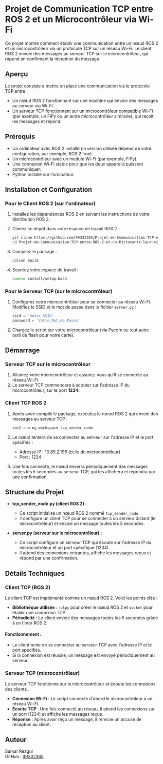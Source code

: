# Projet de Communication TCP entre ROS 2 et un Microcontrôleur via Wi-Fi

Ce projet montre comment établir une communication entre un nœud ROS 2 et un microcontrôleur via un protocole TCP sur un réseau Wi-Fi. Le client ROS 2 envoie des messages au serveur TCP sur le microcontrôleur, qui répond en confirmant la réception du message.

## Aperçu

Le projet consiste à mettre en place une communication via le protocole TCP entre :

- Un nœud ROS 2 fonctionnant sur une machine qui envoie des messages au serveur via Wi-Fi.
- Un serveur TCP fonctionnant sur un microcontrôleur compatible Wi-Fi (par exemple, un FiPy ou un autre microcontrôleur similaire), qui reçoit les messages et répond.

## Prérequis

- Un ordinateur avec ROS 2 installé (la version utilisée dépend de votre configuration, par exemple, ROS 2 Iron).
- Un microcontrôleur avec un module Wi-Fi (par exemple, FiPy).
- Une connexion Wi-Fi stable pour que les deux appareils puissent communiquer.
- Python installé sur l'ordinateur.

## Installation et Configuration

### Pour le Client ROS 2 (sur l'ordinateur)

1. Installez les dépendances ROS 2 en suivant les instructions de votre distribution ROS 2.
2. Clonez ce dépôt dans votre espace de travail ROS 2 :

    ```bash
    git clone https://github.com/99332365/Projet-de-Communication-TCP-entre-ROS-2-et-un-Microcontr-leur-via-Wi-Fi.git
    cd Projet-de-Communication-TCP-entre-ROS-2-et-un-Microcontr-leur-via-Wi-Fi
    ```

3. Compilez le package :

    ```bash
    colcon build
    ```

4. Sourcez votre espace de travail :

    ```bash
    source install/setup.bash
    ```

### Pour le Serveur TCP (sur le microcontrôleur)

1. Configurez votre microcontrôleur pour se connecter au réseau Wi-Fi. Modifiez le SSID et le mot de passe dans le fichier `server.py` :

    ```python
    ssid = 'Votre_SSID'
    password = 'Votre_Mot_de_Passe'
    ```

2. Chargez le script sur votre microcontrôleur (via Pycom ou tout autre outil de flash pour votre carte).

## Démarrage

### Serveur TCP sur le microcontrôleur

1. Allumez votre microcontrôleur et assurez-vous qu'il se connecte au réseau Wi-Fi.
2. Le serveur TCP commencera à écouter sur l'adresse IP du microcontrôleur, sur le port **1234**.

### Client TCP ROS 2

1. Après avoir compilé le package, exécutez le nœud ROS 2 qui envoie des messages au serveur TCP :

    ```bash
    ros2 run my_workspace tcp_sender_node
    ```

2. Le nœud tentera de se connecter au serveur sur l'adresse IP et le port spécifiés :
    - Adresse IP : 10.89.2.196 (celle du microcontrôleur)
    - Port : 1234

3. Une fois connecté, le nœud enverra périodiquement des messages toutes les 5 secondes au serveur TCP, qui les affichera et répondra par une confirmation.

## Structure du Projet

- **tcp_sender_node.py (client ROS 2)** :
    - Ce script initialise un nœud ROS 2 nommé `tcp_sender_node`.
    - Il configure un client TCP pour se connecter à un serveur distant (le microcontrôleur) et envoie un message toutes les 5 secondes.
    
- **server.py (serveur sur le microcontrôleur)** :
    - Ce script configure un serveur TCP qui écoute sur l'adresse IP du microcontrôleur et un port spécifique (1234).
    - Il attend des connexions entrantes, affiche les messages reçus et répond par une confirmation.

## Détails Techniques

### Client TCP (ROS 2)

Le client TCP est implémenté comme un nœud ROS 2. Voici les points clés :

- **Bibliothèque utilisée** : `rclpy` pour créer le nœud ROS 2 et `socket` pour établir une connexion TCP.
- **Périodicité** : Le client envoie des messages toutes les 5 secondes grâce à un timer ROS 2.

#### Fonctionnement :

- Le client tente de se connecter au serveur TCP avec l'adresse IP et le port spécifiés.
- Si la connexion est réussie, un message est envoyé périodiquement au serveur.

### Serveur TCP (microcontrôleur)

Le serveur TCP fonctionne sur le microcontrôleur et écoute les connexions des clients.

- **Connexion Wi-Fi** : Le script connecte d'abord le microcontrôleur à un réseau Wi-Fi.
- **Écoute TCP** : Une fois connecté au réseau, il attend les connexions sur un port (1234) et affiche les messages reçus.
- **Réponse** : Après avoir reçu un message, il renvoie un accusé de réception au client.

## Auteur

Samar Rezgui  
GitHub : [99332365](https://github.com/99332365)


